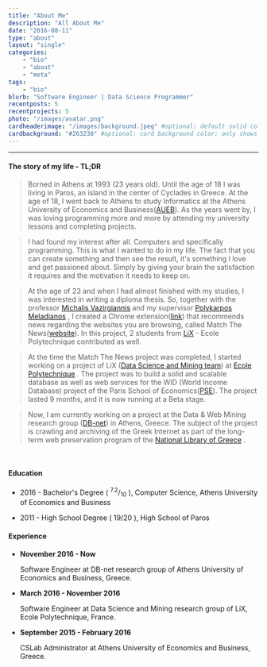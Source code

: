 ```yaml
---
title: "About Me"
description: "All About Me"
date: "2016-08-11"
type: "about"
layout: "single"
categories:
    - "bio"
    - "about"
    - "meta"
tags:
    - "bio"
blurb: "Software Engineer | Data Science Programmer"
recentposts: 5
recentprojects: 5
photo: "/images/avatar.png"
cardheaderimage: "/images/background.jpeg" #optional: default solid color if unset
cardbackground: "#263238" #optional: card background color; only shows when no image specified
---
```

----
#### The story of my life - TL;DR

> Borned in Athens at 1993 (23 years old). Until the age of 18 I was living in Paros, an island in the center of Cyclades in Greece. At the age of 18, I went back to Athens to study Informatics at the Athens University of Economics and Business([AUEB](http://www.aueb.gr)). As the years went by, I was loving programming more and more by attending my university lessons and completing projects.

> I had found my interest after all. Computers and specifically programming. This is what I wanted to do in my life. The fact that you can create something and then see the result, it's something I love and get passioned about. Simply by giving your brain the satisfaction it requires and the motivation it needs to keep on.

> At the age of 23 and when I had almost finished with my studies, I was interested in writing a diploma thesis. So, together with the professor [Michalis Vazirgiannis](http://www.lix.polytechnique.fr/Labo/Michalis.Vazirgiannis/) and my supervisor [Polykarpos Meladianos](http://www.db-net.aueb.gr/meladianos/) , I created a Chrome extension([link](https://chrome.google.com/webstore/detail/match-the-news/egccnhfjlnjkmimhnlfmiilhdaajlbpg)) that recommends news regarding the websites you are browsing, called Match The News([website](http://matchthenews.org)). In this project, 2 students from [LiX](https://www.lix.polytechnique.fr/) - Ecole Polytechnique contributed as well. 

> At the time the Match The News project was completed, I started working on a project of LiX ([Data Science and Mining team](http://www.lix.polytechnique.fr/dascim/)) at [Ecole Polytechnique](https://www.polytechnique.edu/en) . The project was to build a solid and scalable database as well as web services for the WID (World Income Database) project of the Paris School of Economics([PSE](http://www.parisschoolofeconomics.eu/en/)). The project lasted 9 months, and it is now running at a Beta stage.

> Now, I am currently working on a project at the Data & Web Mining research group ([DB-net](http://www.db-net.aueb.gr/)) in Athens, Greece. The subject of the project is crawling and archiving of the Greek Internet as part of the long-term web preservation program of the [National Library of Greece](http://www.nlg.gr) .

<br>

#### Education
- 2016 - Bachelor's Degree ( <sup>7.2</sup>/<sub>10</sub> ), Computer Science, Athens University of Economics and Business

- 2011 - High School Degree ( 19/20 ), High School of Paros
 

#### Experience

- **November 2016 - Now** 

    Software Engineer at DB-net research group of Athens University of Economics and Business, Greece.

- **March 2016 - November 2016** 

    Software Engineer at Data Science and Mining research group of LiX, Ecole Polytechnique, France.

- **September 2015 - February 2016**

    CSLab Administrator at Athens University of Economics and Business, Greece.

